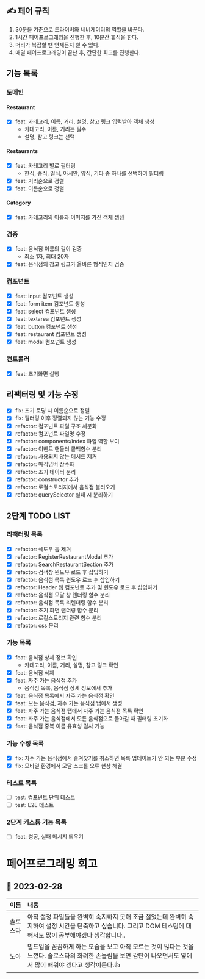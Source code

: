 ## ✍️ 페어 규칙

1. 30분을 기준으로 드라이버와 네비게이터의 역할을 바꾼다.
2. 1시간 페어프로그래밍을 진행한 후, 10분간 휴식을 한다.
3. 머리가 복잡할 땐 언제든지 쉴 수 있다.
4. 매일 페어프로그래밍이 끝난 후, 간단한 회고를 진행한다.

## 기능 목록

### 도메인

#### Restaurant

- [x] feat: 카테고리, 이름, 거리, 설명, 참고 링크 입력받아 객체 생성
  - 카테고리, 이름, 거리는 필수
  - 설명, 참고 링크는 선택

#### Restaurants

- [x] feat: 카테고리 별로 필터링
  - 한식, 중식, 일식, 아시안, 양식, 기타 중 하나를 선택하여 필터링
- [x] feat: 거리순으로 정렬
- [x] feat: 이름순으로 정렬

#### Category

- [x] feat: 카테고리의 이름과 이미지를 가진 객체 생성

### 검증

- [x] feat: 음식점 이름의 길이 검증
  - 최소 1자, 최대 20자
- [x] feat: 음식점의 참고 링크가 올바른 형식인지 검증

### 컴포넌트

- [x] feat: input 컴포넌트 생성
- [x] feat: form item 컴포넌트 생성
- [x] feat: select 컴포넌트 생성
- [x] feat: textarea 컴포넌트 생성
- [x] feat: button 컴포넌트 생성
- [x] feat: restaurant 컴포넌트 생성
- [x] feat: modal 컴포넌트 생성

### 컨트롤러

- [x] feat: 초기화면 실행

## 리팩터링 및 기능 수정

- [x] fix: 초기 로딩 시 이름순으로 정렬
- [x] fix: 필터링 이후 정렬되지 않는 기능 수정
- [x] refactor: 컴포넌트 파일 구조 세분화
- [x] refactor: 컴포넌트 파일명 수정
- [x] refactor: components/index 파일 역할 부여
- [x] refactor: 이벤트 핸들러 콜백함수 분리
- [x] refactor: 사용되지 않는 메서드 제거
- [x] refactor: 매직넘버 상수화
- [x] refactor: 초기 데이터 분리
- [x] refactor: constructor 추가
- [x] refactor: 로컬스토리지에서 음식점 불러오기
- [x] refactor: querySelector 실패 시 분리하기

## 2단계 TODO LIST

### 리팩터링 목록

- [x] refactor: 쉐도우 돔 제거
- [x] refactor: RegisterRestaurantModal 추가
- [x] refactor: SearchRestaurantSection 추가
- [x] refactor: 검색창 윈도우 로드 후 삽입하기
- [x] refactor: 음식점 목록 윈도우 로드 후 삽입하기
- [x] refactor: Header 웹 컴포넌트 추가 및 윈도우 로드 후 삽입하기
- [x] refactor: 음식점 모달 창 렌더링 함수 분리
- [x] refactor: 음식점 목록 리렌더링 함수 분리
- [x] refactor: 초기 화면 랜더링 함수 분리
- [x] refactor: 로컬스토리지 관련 함수 분리
- [x] refactor: css 분리

### 기능 목록

- [x] feat: 음식점 상세 정보 확인
  - 카테고리, 이름, 거리, 설명, 참고 링크 확인
- [x] feat: 음식점 삭제
- [x] feat: 자주 가는 음식점 추가
  - 음식점 목록, 음식점 상세 정보에서 추가
- [x] feat: 음식점 목록에서 자주 가는 음식점 확인
- [x] feat: 모든 음식점, 자주 가는 음식점 탭에서 생성
- [x] feat: 자주 가는 음식점 탭에서 자주 가는 음식점 목록 확인
- [x] feat: 자주 가는 음식점에서 모든 음식점으로 돌아갈 때 필터링 초기화
- [x] feat: 음식점 중복 이름 유효성 검사 기능

### 기능 수정 목록

- [x] fix: 자주 가는 음식점에서 즐겨찾기를 취소하면 목록 업데이트가 안 되는 부분 수정
- [x] fix: 모바일 환경에서 모달 스크롤 오류 현상 해결

### 테스트 목록

- [ ] test: 컴포넌트 단위 테스트
- [ ] test: E2E 테스트

### 2단계 커스튬 기능 목록

- [ ] feat: 성공, 실패 메시지 띄우기

# 페어프로그래밍 회고

## 📆 2023-02-28

|   이름   | 내용                                                                                                                                                              |
| :------: | :---------------------------------------------------------------------------------------------------------------------------------------------------------------- |
| 솔로스타 | 아직 설정 파일들을 완벽히 숙지하지 못해 조금 절었는데 완벽히 숙지하여 설정 시간을 단축하고 싶습니다. 그리고 DOM 테스팅에 대해서도 많이 공부해야겠다 생각합니다..  |
|   노아   | 빌드업을 꼼꼼하게 하는 모습을 보고 아직 모르는 것이 많다는 것을 느꼈다. 솔로스타의 화려한 손놀림을 보면 감탄이 나오면서도 옆에서 많이 배워야 겠다고 생각이든다.👍 |
